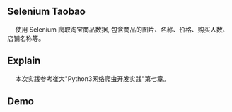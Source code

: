 ## Selenium Taobao
&emsp; 使用 Selenium 爬取淘宝商品数据, 包含商品的图片、名称、价格、购买人数、店铺名称等。

## Explain
&emsp; 本次实践参考崔大"Python3网络爬虫开发实践"第七章。

## Demo
